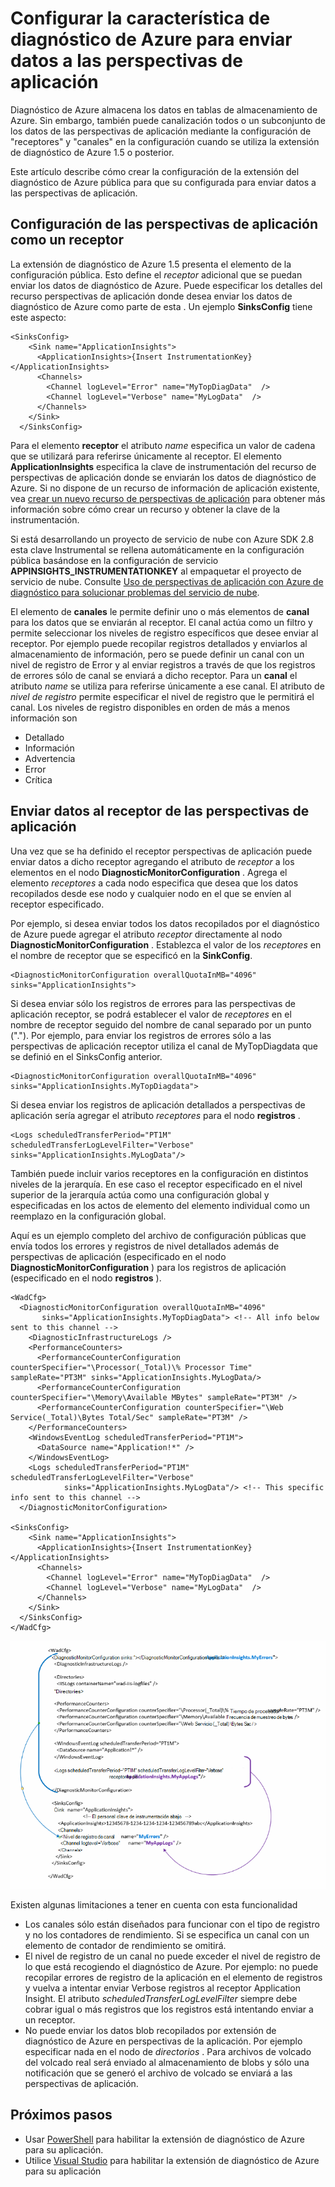 <properties
   pageTitle="Configurar la característica de diagnóstico de Azure para enviar datos a la aplicación Insights | Microsoft Azure"
   description="Actualizar la configuración pública de diagnóstico de Azure para enviar datos a las perspectivas de aplicación."
   services="multiple"
   documentationCenter=".net"
   authors="sbtron"
   manager="douge"
   editor="" />
<tags
   ms.service="application-insights"
   ms.devlang="na"
   ms.topic="article"
   ms.tgt_pltfrm="na"
   ms.workload="na"
   ms.date="12/15/2015"
   ms.author="saurabh" />

# <a name="configure-azure-diagnostics-to-send-data-to-application-insights"></a>Configurar la característica de diagnóstico de Azure para enviar datos a las perspectivas de aplicación

Diagnóstico de Azure almacena los datos en tablas de almacenamiento de Azure.  Sin embargo, también puede canalización todos o un subconjunto de los datos de las perspectivas de aplicación mediante la configuración de "receptores" y "canales" en la configuración cuando se utiliza la extensión de diagnóstico de Azure 1.5 o posterior.

Este artículo describe cómo crear la configuración de la extensión del diagnóstico de Azure pública para que su configurada para enviar datos a las perspectivas de aplicación.

## <a name="configuring-application-insights-as-a-sink"></a>Configuración de las perspectivas de aplicación como un receptor

La extensión de diagnóstico de Azure 1.5 presenta el **<SinksConfig>** elemento de la configuración pública. Esto define el *receptor* adicional que se puedan enviar los datos de diagnóstico de Azure. Puede especificar los detalles del recurso perspectivas de aplicación donde desea enviar los datos de diagnóstico de Azure como parte de esta **<SinksConfig>**.
Un ejemplo **SinksConfig** tiene este aspecto:  

    <SinksConfig>
        <Sink name="ApplicationInsights">
          <ApplicationInsights>{Insert InstrumentationKey}</ApplicationInsights>
          <Channels>
            <Channel logLevel="Error" name="MyTopDiagData"  />
            <Channel logLevel="Verbose" name="MyLogData"  />
          </Channels>
        </Sink>
      </SinksConfig>

Para el elemento **receptor** el atributo *name* especifica un valor de cadena que se utilizará para referirse únicamente al receptor.
El elemento **ApplicationInsights** especifica la clave de instrumentación del recurso de perspectivas de aplicación donde se enviarán los datos de diagnóstico de Azure. Si no dispone de un recurso de información de aplicación existente, vea [crear un nuevo recurso de perspectivas de aplicación](./application-insights/app-insights-create-new-resource.md) para obtener más información sobre cómo crear un recurso y obtener la clave de la instrumentación.

Si está desarrollando un proyecto de servicio de nube con Azure SDK 2.8 esta clave Instrumental se rellena automáticamente en la configuración pública basándose en la configuración de servicio **APPINSIGHTS_INSTRUMENTATIONKEY** al empaquetar el proyecto de servicio de nube. Consulte [Uso de perspectivas de aplicación con Azure de diagnóstico para solucionar problemas del servicio de nube](./cloud-services/cloud-services-dotnet-diagnostics-applicationinsights.md).

El elemento de **canales** le permite definir uno o más elementos de **canal** para los datos que se enviarán al receptor. El canal actúa como un filtro y permite seleccionar los niveles de registro específicos que desee enviar al receptor. Por ejemplo puede recopilar registros detallados y enviarlos al almacenamiento de información, pero se puede definir un canal con un nivel de registro de Error y al enviar registros a través de que los registros de errores sólo de canal se enviará a dicho receptor.
Para un **canal** el atributo *name* se utiliza para referirse únicamente a ese canal.
El atributo de *nivel de registro* permite especificar el nivel de registro que le permitirá el canal. Los niveles de registro disponibles en orden de más a menos información son
 - Detallado
 - Información
 - Advertencia
 - Error
 - Crítica

## <a name="send-data-to-the-application-insights-sink"></a>Enviar datos al receptor de las perspectivas de aplicación
Una vez que se ha definido el receptor perspectivas de aplicación puede enviar datos a dicho receptor agregando el atributo de *receptor* a los elementos en el nodo **DiagnosticMonitorConfiguration** . Agrega el elemento *receptores* a cada nodo especifica que desea que los datos recopilados desde ese nodo y cualquier nodo en el que se envíen al receptor especificado.

Por ejemplo, si desea enviar todos los datos recopilados por el diagnóstico de Azure puede agregar el atributo *receptor* directamente al nodo **DiagnosticMonitorConfiguration** . Establezca el valor de los *receptores* en el nombre de receptor que se especificó en la **SinkConfig**.

    <DiagnosticMonitorConfiguration overallQuotaInMB="4096" sinks="ApplicationInsights">

Si desea enviar sólo los registros de errores para las perspectivas de aplicación receptor, se podrá establecer el valor de *receptores* en el nombre de receptor seguido del nombre de canal separado por un punto ("."). Por ejemplo, para enviar los registros de errores sólo a las perspectivas de aplicación receptor utiliza el canal de MyTopDiagdata que se definió en el SinksConfig anterior.  

    <DiagnosticMonitorConfiguration overallQuotaInMB="4096" sinks="ApplicationInsights.MyTopDiagdata">

Si desea enviar los registros de aplicación detallados a perspectivas de aplicación sería agregar el atributo *receptores* para el nodo **registros** .

    <Logs scheduledTransferPeriod="PT1M" scheduledTransferLogLevelFilter="Verbose" sinks="ApplicationInsights.MyLogData"/>

También puede incluir varios receptores en la configuración en distintos niveles de la jerarquía. En ese caso el receptor especificado en el nivel superior de la jerarquía actúa como una configuración global y especificadas en los actos de elemento del elemento individual como un reemplazo en la configuración global.    

Aquí es un ejemplo completo del archivo de configuración públicas que envía todos los errores y registros de nivel detallados además de perspectivas de aplicación (especificado en el nodo **DiagnosticMonitorConfiguration** ) para los registros de aplicación (especificado en el nodo **registros** ).

    <WadCfg>
      <DiagnosticMonitorConfiguration overallQuotaInMB="4096"
           sinks="ApplicationInsights.MyTopDiagData"> <!-- All info below sent to this channel -->
        <DiagnosticInfrastructureLogs />
        <PerformanceCounters>
          <PerformanceCounterConfiguration counterSpecifier="\Processor(_Total)\% Processor Time" sampleRate="PT3M" sinks="ApplicationInsights.MyLogData/>
          <PerformanceCounterConfiguration counterSpecifier="\Memory\Available MBytes" sampleRate="PT3M" />
          <PerformanceCounterConfiguration counterSpecifier="\Web Service(_Total)\Bytes Total/Sec" sampleRate="PT3M" />
        </PerformanceCounters>
        <WindowsEventLog scheduledTransferPeriod="PT1M">
          <DataSource name="Application!*" />
        </WindowsEventLog>
        <Logs scheduledTransferPeriod="PT1M" scheduledTransferLogLevelFilter="Verbose"
                sinks="ApplicationInsights.MyLogData"/> <!-- This specific info sent to this channel -->
      </DiagnosticMonitorConfiguration>

    <SinksConfig>
        <Sink name="ApplicationInsights">
          <ApplicationInsights>{Insert InstrumentationKey}</ApplicationInsights>
          <Channels>
            <Channel logLevel="Error" name="MyTopDiagData"  />
            <Channel logLevel="Verbose" name="MyLogData"  />
          </Channels>
        </Sink>
      </SinksConfig>
    </WadCfg>

![Configuración de diagnósticos de pública](./media/azure-diagnostics-configure-applicationinsights/diagnostics-publicconfig.png)

Existen algunas limitaciones a tener en cuenta con esta funcionalidad

- Los canales sólo están diseñados para funcionar con el tipo de registro y no los contadores de rendimiento. Si se especifica un canal con un elemento de contador de rendimiento se omitirá.
- El nivel de registro de un canal no puede exceder el nivel de registro de lo que está recogiendo el diagnóstico de Azure. Por ejemplo: no puede recopilar errores de registro de la aplicación en el elemento de registros y vuelva a intentar enviar Verbose registros al receptor Application Insight. El atributo *scheduledTransferLogLevelFilter* siempre debe cobrar igual o más registros que los registros está intentando enviar a un receptor.
- No puede enviar los datos blob recopilados por extensión de diagnóstico de Azure en perspectivas de la aplicación. Por ejemplo especificar nada en el nodo de *directorios* . Para archivos de volcado del volcado real será enviado al almacenamiento de blobs y sólo una notificación que se generó el archivo de volcado se enviará a las perspectivas de aplicación.


## <a name="next-steps"></a>Próximos pasos

- Usar [PowerShell](./cloud-services/cloud-services-diagnostics-powershell.md) para habilitar la extensión de diagnóstico de Azure para su aplicación. 
- Utilice [Visual Studio](vs-azure-tools-diagnostics-for-cloud-services-and-virtual-machines.md) para habilitar la extensión de diagnóstico de Azure para su aplicación
